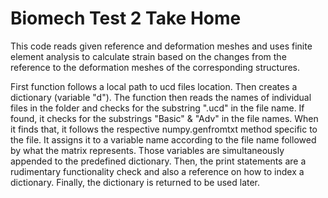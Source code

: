 # Biomech Test 2 Take Home

This code reads given reference and deformation meshes and uses finite element analysis to calculate strain based on the
changes from the reference to the deformation meshes of the corresponding structures.

First function follows a local path to ucd files location. Then creates a dictionary (variable "d"). The function then 
reads the names of individual files in the folder and checks for the substring ".ucd" in the file name. If found,
it checks for the substrings "Basic" & "Adv" in the file names. When it finds that, it follows the respective 
numpy.genfromtxt method specific to the file. It assigns it to a variable name according to the file name followed by 
what the matrix represents. Those variables are simultaneously appended to the predefined dictionary. Then, the print
statements are a rudimentary functionality check and also a reference on how to index a dictionary. Finally, the 
dictionary is returned to be used later. 

